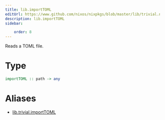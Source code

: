 ```yaml
---
title: lib.importTOML
editUrl: https://www.github.com/nixos/nixpkgs/blob/master/lib/trivial.nix#L437C16
description: lib.importTOML
sidebar:

    order: 8
---
```


Reads a TOML file.

# Type

```haskell
importTOML :: path -> any
```


# Aliases

- [lib.trivial.importTOML](reference/lib/trivial/lib-trivial-importTOML)


